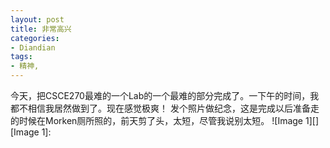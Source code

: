 ```yaml
---
layout: post
title: 非常高兴
categories:
- Diandian
tags:
- 精神, 
---
```

今天，把CSCE270最难的一个Lab的一个最难的部分完成了。一下午的时间，我都不相信我居然做到了。现在感觉极爽！ 发个照片做纪念，这是完成以后准备走的时候在Morken厕所照的，前天剪了头，太短，尽管我说别太短。 !\[Image 1\]\[\] \[Image 1\]: